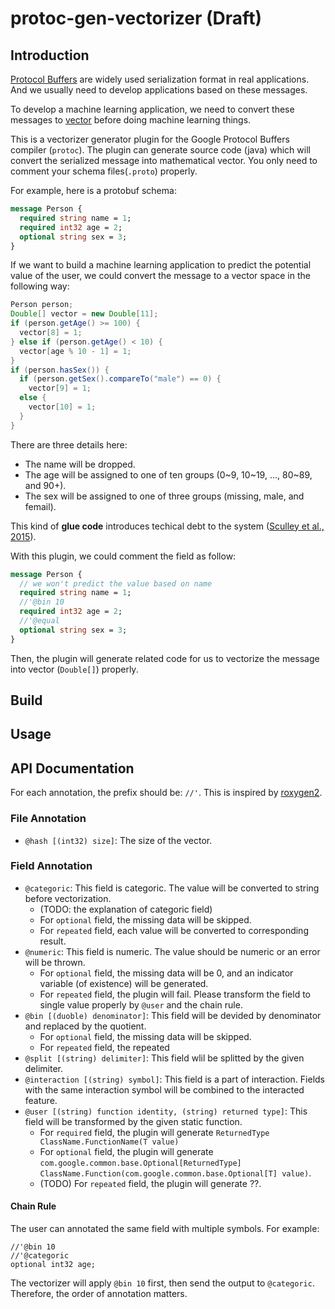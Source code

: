 # protoc-gen-vectorizer (Draft)

## Introduction

[Protocol Buffers](https://en.wikipedia.org/wiki/Protocol_Buffers) are widely used serialization format in real applications. 
And we usually need to develop applications based on these messages.

To develop a machine learning application, we need to convert these messages to [vector](https://en.wikipedia.org/wiki/Vector_(mathematics_and_physics)) 
before doing machine learning things.

This is a vectorizer generator plugin for the Google Protocol Buffers compiler
(`protoc`). The plugin can generate source code (java) which will convert the serialized message into 
mathematical vector. You only need to comment your schema files(`.proto`) properly.

For example, here is a protobuf schema:

```proto
message Person {
  required string name = 1;
  required int32 age = 2;
  optional string sex = 3;
}
```

If we want to build a machine learning application to predict the potential value of the user, 
we could convert the message to a vector space in the following way:

```java
Person person;
Double[] vector = new Double[11];
if (person.getAge() >= 100) {
  vector[8] = 1;
} else if (person.getAge() < 10) {
  vector[age % 10 - 1] = 1;
}
if (person.hasSex()) {
  if (person.getSex().compareTo("male") == 0) {
    vector[9] = 1;
  else {
    vector[10] = 1;
  }
}
```

There are three details here:

- The name will be dropped.
- The age will be assigned to one of ten groups (0~9, 10~19, ..., 80~89, and 90+).
- The sex will be assigned to one of three groups (missing, male, and femail).

This kind of **glue code** introduces techical debt to the system ([Sculley et al., 2015](http://papers.nips.cc/paper/5656-hidden-technical-debt-in-machine-learning-systems)).

With this plugin, we could comment the field as follow:

```proto
message Person {
  // we won't predict the value based on name
  required string name = 1;
  //'@bin 10
  required int32 age = 2;
  //'@equal 
  optional string sex = 3;
}
```

Then, the plugin will generate related code for us to vectorize the message into vector (`Double[]`) properly.

## Build

## Usage

## API Documentation

For each annotation, the prefix should be: `//'`. This is inspired by [roxygen2](https://cran.r-project.org/web/packages/roxygen2/index.html).

### File Annotation

- `@hash [(int32) size]`: The size of the vector.

### Field Annotation



- `@categoric`: This field is categoric.  The value will be converted to string before vectorization. 
    - (TODO: the explanation of categoric field)
    - For `optional` field, the missing data will be skipped.
    - For `repeated` field, each value will be converted to corresponding result.
- `@numeric`: This field is numeric. The value should be numeric or an error will be thrown. 
    - For `optional` field, the missing data will be 0, and an indicator variable (of existence) will be generated. 
    - For `repeated` field, the plugin will fail. Please transform the field to single value properly by `@user` and the chain rule.
- `@bin [(duoble) denominator]`: This field will be devided by denominator and replaced by the quotient.
    - For `optional` field, the missing data will be skipped.
    - For `repeated` field, the repeated
- `@split [(string) delimiter]`: This field wlil be splitted by the given delimiter.
- `@interaction [(string) symbol]`: This field is a part of interaction. Fields with the same interaction symbol will be combined to the interacted feature.
- `@user [(string) function identity, (string) returned type]`: This field will be transformed by the given static function.
    - For `required` field, the plugin will generate `ReturnedType ClassName.FunctionName(T value)`
    - For `optional` field, the plugin will generate `com.google.common.base.Optional[ReturnedType] ClassName.Function(com.google.common.base.Optional[T] value)`.
    -  (TODO) For `repeated` field, the plugin will generate ??.

#### Chain Rule

The user can annotated the same field with multiple symbols. For example:

```
//'@bin 10
//'@categoric
optional int32 age;
```

The vectorizer will apply `@bin 10` first, then send the output to `@categoric`. Therefore, the order of annotation matters.
